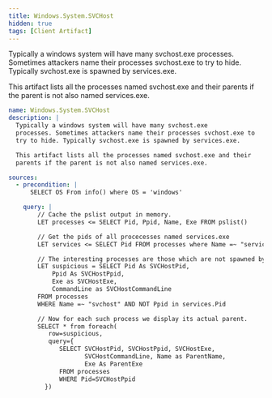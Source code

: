 ```yaml
---
title: Windows.System.SVCHost
hidden: true
tags: [Client Artifact]
---
```


Typically a windows system will have many svchost.exe
processes. Sometimes attackers name their processes svchost.exe to
try to hide. Typically svchost.exe is spawned by services.exe.

This artifact lists all the processes named svchost.exe and their
parents if the parent is not also named services.exe.


```yaml
name: Windows.System.SVCHost
description: |
  Typically a windows system will have many svchost.exe
  processes. Sometimes attackers name their processes svchost.exe to
  try to hide. Typically svchost.exe is spawned by services.exe.

  This artifact lists all the processes named svchost.exe and their
  parents if the parent is not also named services.exe.

sources:
  - precondition: |
      SELECT OS From info() where OS = 'windows'

    query: |
        // Cache the pslist output in memory.
        LET processes <= SELECT Pid, Ppid, Name, Exe FROM pslist()

        // Get the pids of all procecesses named services.exe
        LET services <= SELECT Pid FROM processes where Name =~ "services.exe"

        // The interesting processes are those which are not spawned by services.exe
        LET suspicious = SELECT Pid As SVCHostPid,
            Ppid As SVCHostPpid,
            Exe as SVCHostExe,
            CommandLine as SVCHostCommandLine
        FROM processes
        WHERE Name =~ "svchost" AND NOT Ppid in services.Pid

        // Now for each such process we display its actual parent.
        SELECT * from foreach(
           row=suspicious,
           query={
              SELECT SVCHostPid, SVCHostPpid, SVCHostExe,
                     SVCHostCommandLine, Name as ParentName,
                     Exe As ParentExe
              FROM processes
              WHERE Pid=SVCHostPpid
          })

```
